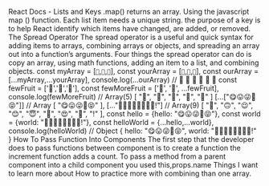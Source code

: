 React Docs - Lists and Keys
.map() returns an array.
Using the javascript map () function.
Each list item needs a unique string.
 the purpose of a key is to help React identify which items have changed, are added, or removed.
The Spread Operator 
The spread operator is a useful and quick syntax for adding items to arrays, combining arrays or objects, and spreading an array out into a function’s arguments.
Four things the spread operator can do is copy an array, using math functions, adding an item to a list, and combining objects.
const myArray = [`🤪`,`🐻`,`🎌`], const yourArray = [`🙂`,`🤗`,`🤩`], const ourArray = [...myArray,...yourArray], console.log(...ourArray) // 🤪 🐻 🎌 🙂 🤗 🤩
const fewFruit = ['🍏','🍊','🍌'], const fewMoreFruit = ['🍉', '🍍', ...fewFruit], console.log(fewMoreFruit) // Array(5) [ "🍉", "🍍", "🍏", "🍊", "🍌" ]
[...["😋😛😜🤪😝"]] // Array [ "😋😛😜🤪😝" ], [..."🙂🙃😉😊😇🥰😍🤩!"] // Array(9) [ "🙂", "🙃", "😉", "😊", "😇", "🥰", "😍", "🤩", "!" ], const hello = {hello: "😋😛😜🤪😝"}, const world = {world: "🙂🙃😉😊😇🥰😍🤩!"}, const helloWorld = {...hello,...world}, console.log(helloWorld) // Object { hello: "😋😛😜🤪😝", world: "🙂🙃😉😊😇🥰😍🤩!" }
How To Pass Function Into Components
The first step that the developer does to pass functions between component is to create a function
the increment function adds a count. 
To pass a method from a parent component into a child component you used this,props.name
Things I want to learn more about
How to practice more with combining than one array.
